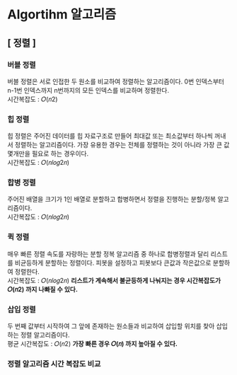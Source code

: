 # Algortihm 알고리즘

## [ 정렬 ]

### 버블 정렬
버블 정렬은 서로 인접한 두 원소를 비교하여 정렬하는 알고리즘이다. 0번 인덱스부터 n-1번 인덱스까지 n번까지의 모든 인덱스를 비교하며 정렬한다.  <br>
시간복잡도 : 𝑂(𝑛2)  <br>

### 힙 정렬
힙 정렬은 주어진 데이터를 힙 자료구조로 만들어 최대값 또는 최소값부터 하나씩 꺼내서 정렬하는 알고리즘이다.
가장 유용한 경우는 전체를 정렬하는 것이 아니라 가장 큰 값 몇개만을 필요로 하는 경우이다. <br>
시간복잡도 : 𝑂(𝑛𝑙𝑜𝑔2𝑛)  <br>

### 합병 정렬 
주어진 배열을 크기가 1인 배열로 분할하고 합병하면서 정렬을 진행하는 분할/정복 알고리즘이다. <br>
시간복잡도 : 𝑂(𝑛𝑙𝑜𝑔2𝑛) <br>

### 퀵 정렬
매우 빠른 정렬 속도를 자랑하는 분할 정복 알고리즘 중 하나로 합병정렬과 달리 리스트를 비균등하게 분할하는 정렬이다. 피봇을 설정하고 피봇보다 큰값과 작은값으로 분할하여 정렬한다. <br>
시간복잡도 : 𝑂(𝑛𝑙𝑜𝑔2𝑛) 
**리스트가 계속해서 불균등하게 나눠지는 경우 시간복잡도가 𝑂(𝑛2) 까지 나빠질 수 있다.** <br>

### 삽입 정렬
두 번째 값부터 시작하여 그 앞에 존재하는 원소들과 비교하여 삽입할 위치를 찾아 삽입하는 정렬 알고리즘이다. <br>
평균 시간복잡도 : 𝑂(𝑛2) 
**가장 빠른 경우 𝑂(𝑛) 까지 높아질 수 있다.** <br>

### 정렬 알고리즘 시간 복잡도 비교


<br>
